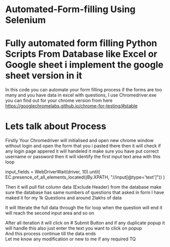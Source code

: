 # Automated-Form-filling Using Selenium
# Fully automated form filling Python Scripts From Database like Excel or Google sheet i implement the google sheet version in it <br>
In this code you can automate your form filling process if the forms are too many and you have data in excel with questions, I use Chromedriver.exe you can find out for your chrome version from here https://googlechromelabs.github.io/chrome-for-testing/#stable <br>

# Lets talk about Process <br>
Firstly Your Chromedriver will initialised and open new chrome window without login and open the form that you i pasted there then it will check if any login page appered it will handeled it make sure you have put correct username or password then it will identify the first input text area with this loop <br>

input_fields = WebDriverWait(driver, 10).until(
            EC.presence_of_all_elements_located((By.XPATH, "//input[@type='text']")) 
        ) <br>


Then it will pull fist column data (Exclude Header) from the database make sure the database has same numbers of questions that asked in form I have maked it for my 1k Questions and around 2lakhs of data <br>

It will Itterate the full data through the for loop when the question will end it will reach the second input area and so on <br>

After all iteration it will click on # Submit Button and if any duplicate popup it will handle this also just enter the text you want to click on popup <br>
And this process continue till the data ends
<br>
Let me know any modification or new to me if any required
TQ

